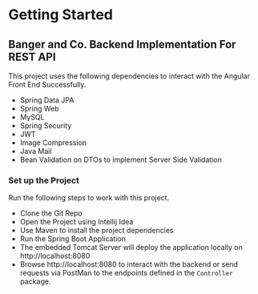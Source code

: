 # Getting Started

## Banger and Co. Backend Implementation For REST API

This project uses the following dependencies to interact with the Angular Front End Successfully.

- Spring Data JPA
- Spring Web
- MySQL
- Spring Security
- JWT
- Image Compression
- Java Mail
- Bean Validation on DTOs to implement Server Side Validation

### Set up the Project

Run the following steps to work with this project.

- Clone the Git Repo
- Open the Project using Intellij Idea
- Use Maven to install the project dependencies
- Run the Spring Boot Application
- The embedded Tomcat Server will deploy the application locally on http://localhost:8080
- Browse http://localhost:8080 to interact with the backend or send requests via PostMan to the endpoints defined in
  the `Controller` package.
